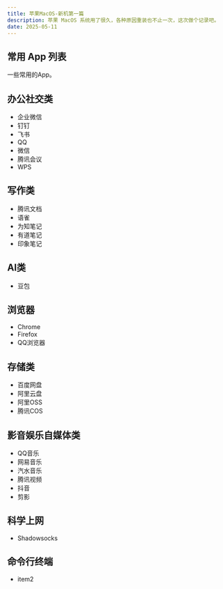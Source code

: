 ```yaml
---
title: 苹果MacOS-新机第一篇
description: 苹果 MacOS 系统用了很久，各种原因重装也不止一次，这次做个记录吧。
date: 2025-05-11
---
```


<h2>常用 App 列表</h2>

一些常用的App。

## 办公社交类

- 企业微信
- 钉钉
- 飞书
- QQ
- 微信
- 腾讯会议
- WPS

## 写作类

- 腾讯文档
- 语雀
- 为知笔记
- 有道笔记
- 印象笔记

## AI类

- 豆包

## 浏览器
- Chrome
- Firefox
- QQ浏览器

## 存储类

- 百度网盘
- 阿里云盘
- 阿里OSS
- 腾讯COS

## 影音娱乐自媒体类

- QQ音乐
- 网易音乐
- 汽水音乐
- 腾讯视频
- 抖音
- 剪影

## 科学上网

- Shadowsocks

## 命令行终端

- item2
